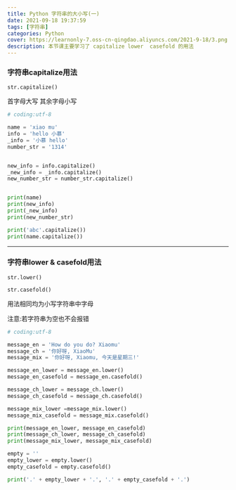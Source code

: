 ```yaml
---
title: Python 字符串的大小写(一)
date: 2021-09-18 19:37:59
tags: [字符串]
categories: Python
cover: https://learnonly-7.oss-cn-qingdao.aliyuncs.com/2021-9-18/3.png
description: 本节课主要学习了 capitalize lower  casefold 的用法
---
```


### 字符串capitalize用法

`str.capitalize()`

首字母大写 其余字母小写

```python
# coding:utf-8

name = 'xiao mu'
info = 'hello 小慕'
_info = '小慕 hello'
number_str = '1314'


new_info = info.capitalize()
_new_info = _info.capitalize()
new_number_str = number_str.capitalize()


print(name)
print(new_info)
print(_new_info)
print(new_number_str)

print('abc'.capitalize())
print(name.capitalize())

```

-----------------------------

### 字符串lower &  casefold用法

`str.lower()`

`str.casefold()`

用法相同均为小写字符串中字母

注意:若字符串为空也不会报错

```python
# coding:utf-8

message_en = 'How do you do? Xiaomu'
message_ch = '你好呀, XiaoMu'
message_mix = '你好呀, Xiaomu, 今天是星期三!'

message_en_lower = message_en.lower()
message_en_casefold = message_en.casefold()

message_ch_lower = message_ch.lower()
message_ch_casefold = message_ch.casefold()

message_mix_lower =message_mix.lower()
message_mix_casefold = message_mix.casefold()

print(message_en_lower, message_en_casefold)
print(message_ch_lower, message_ch_casefold)
print(message_mix_lower, message_mix_casefold)

empty = ''
empty_lower = empty.lower()
empty_casefold = empty.casefold()

print('.' + empty_lower + '.', '.' + empty_casefold + '.')
```

